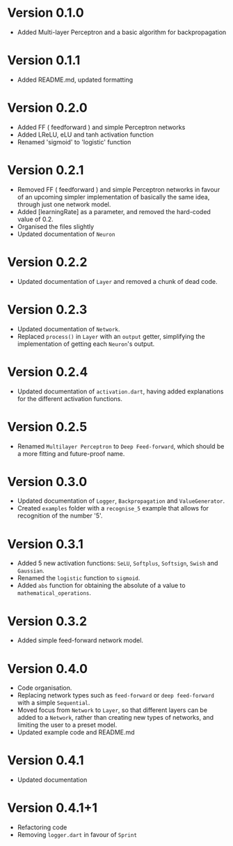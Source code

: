 # Version 0.1.0

- Added Multi-layer Perceptron and a basic algorithm for backpropagation

# Version 0.1.1

- Added README.md, updated formatting

# Version 0.2.0

- Added FF ( feedforward ) and simple Perceptron networks
- Added LReLU, eLU and tanh activation function
- Renamed 'sigmoid' to 'logistic' function

# Version 0.2.1

- Removed FF ( feedforward ) and simple Perceptron networks in favour of an upcoming simpler implementation of basically the same idea, through just one network model.
- Added [learningRate] as a parameter, and removed the hard-coded value of 0.2.
- Organised the files slightly
- Updated documentation of `Neuron`

# Version 0.2.2

- Updated documentation of `Layer` and removed a chunk of dead code.

# Version 0.2.3

- Updated documentation of `Network`.
- Replaced `process()` in `Layer` with an `output` getter, simplifying the implementation of getting each `Neuron`'s output.

# Version 0.2.4

- Updated documentation of `activation.dart`, having added explanations for the different activation functions.

# Version 0.2.5

- Renamed `Multilayer Perceptron` to `Deep Feed-forward`, which should be a more fitting and future-proof name.

# Version 0.3.0

- Updated documentation of `Logger`, `Backpropagation` and `ValueGenerator`.
- Created `examples` folder with a `recognise_5` example that allows for recognition of the number '5'.

# Version 0.3.1

- Added 5 new activation functions: `SeLU`, `Softplus`, `Softsign`, `Swish` and `Gaussian`.
- Renamed the `logistic` function to `sigmoid`.
- Added `abs` function for obtaining the absolute of a value to `mathematical_operations`.

# Version 0.3.2

- Added simple feed-forward network model.

# Version 0.4.0

- Code organisation.
- Replacing network types such as `feed-forward` or `deep feed-forward` with a simple `Sequential`.
- Moved focus from `Network` to `Layer`, so that different layers can be added to a `Network`, rather than creating new types of networks, and limiting the user to a preset model.
- Updated example code and README.md

# Version 0.4.1

- Updated documentation

# Version 0.4.1+1

- Refactoring code
- Removing `logger.dart` in favour of `Sprint`